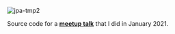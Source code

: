 ![jpa-tmp2](https://user-images.githubusercontent.com/49154776/152982886-51504188-4e26-41a4-8c4f-71235a9bf8bb.png)

Source code for a [**meetup talk**](https://youtu.be/oqk6LP8APb0) that I did in January 2021.
